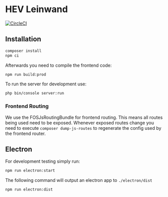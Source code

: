 # HEV Leinwand

[![CircleCI](https://circleci.com/gh/norman27/hev-leinwand-herner-ev-com.svg?style=svg)](https://circleci.com/gh/norman27/hev-leinwand-herner-ev-com)

## Installation
```bash
composer install
npm ci
```
Afterwards you need to compile the frontend code:
```bash
npm run build:prod
```
To run the server for development use:
```bash
php bin/console server:run
```

### Frontend Routing
We use the FOSJsRoutingBundle for frontend routing. This means all routes being used need to be exposed.
Whenever exposed routes change you need to execute `composer dump-js-routes` to regenerate the config
used by the frontend router.

## Electron
For development testing simply run:
```bash
npm run electron:start
```
The following command will output an electron app to `./electron/dist`
```bash
npm run electron:dist
```
